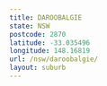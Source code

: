 ```yaml
---
title: DAROOBALGIE
state: NSW
postcode: 2870
latitude: -33.035496
longitude: 148.16819
url: /nsw/daroobalgie/
layout: suburb
---
```

